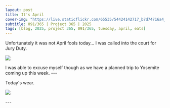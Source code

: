 ```yaml
---
layout: post
title: It's April
cover-img: "https://live.staticflickr.com/65535/54424142717_b7d74716a4_h.jpg"
subtitle: 091/365 | Project 365 | 2025
tags: [blog, 2025, project 365, 091/365, tuesday, april, eats]
---
```

<style>
  .intro-header.big-img {
    background-position:center; 
  }
</style>
Unfortunately it was not April fools today... I was called into the court for Jury Duty.
<p class="post-img-wrap">
  <img src="https://live.staticflickr.com/65535/54425382090_7c679f60ba_h.jpg">
</p>
I was able to excuse myself though as we have a planned trip to Yosemite coming up this week.
---

Today's wear.
<p class="post-img-wrap">
  <img src="https://live.staticflickr.com/65535/54425190559_92c790dfb4_h.jpg">
</p>
---
